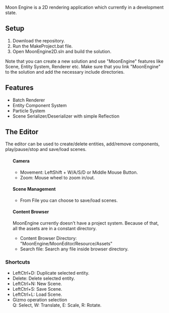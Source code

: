 Moon Engine is a 2D rendering application which currently in a development state.
</br>

<h2><b>Setup</b></h2>
<ol>
  <li>Download the repository.</li>
  <li>Run the MakeProject.bat file.</li>
  <li>Open MoonEngine2D.sln and build the solution.</li>
</ol>

Note that you can create a new solution and use "MoonEngine" features like Scene, Entity System, Renderer etc. Make sure that you link "MoonEngine" to the solution and add the necessary include directories.

<h2><b>Features</b></h2>
<ul>
   <li>Batch Renderer</li>
   <li>Entity Component System</li>
   <li>Particle System</li>
   <li>Scene Serializer/Deserializer with simple Reflection</li>
</ul>

<h2><b>The Editor</b></h2>
The editor can be used to create/delete entities, add/remove components, play/pause/stop and save/load scenes.
<ul>
   <h4><b>Camera</b></h4>
      <ul>
         <li>
            Movement: LeftShift + W/A/S/D or Middle Mouse Button.
         </li>
         <li>
            Zoom: Mouse wheel to zoom in/out.
         </li> 
      </ul>
   <h4><b>Scene Management</b></h4> 
      <ul> 
         <li>
            From File you can choose to save/load scenes.
         </li>
      </ul>
   <h4><b>Content Browser</b></h4> 
   MoonEngine currently doesn't have a project system. Because of that, all the assets are in a constant directory.
      <ul> 
         <li>
            Content Browser Directory: "MoonEngine/MoonEditor/Resource/Assets"
         </li>
         <li>
           Search file: Search any file inside browser directory.
         </li>
      </ul>
</ul>

<h3><b>Shortcuts</b></h3>
<ul>
  <li>LeftCtrl+D: Duplicate selected entity.</li>
  <li>Delete: Delete selected entity.</li>
  <li>LeftCtrl+N: New Scene.</li>
  <li>LeftCtrl+S: Save Scene.</li>
  <li>LeftCtrl+L: Load Scene.</li>
  <li>
  Gizmo operation selection
  </br> Q: Select, W: Translate, E: Scale, R: Rotate.
  </li>
</ul>
